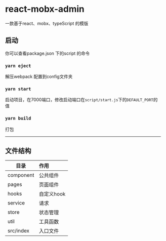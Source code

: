 # react-mobx-admin
一款基于react、mobx、typeScript 的模版
## 启动
你可以查看package.json 下的script 的命令
### `yarn eject`
解压webpack 配置到config文件夹

### `yarn start`
启动项目，在7000端口，修改启动端口在`script/start.js`下的`DEFAULT_PORT`的值
### `yarn build` 
打包

************************
## 文件结构

目录|作用|
---|:--
component|公共组件
pages|页面组件
hooks|自定义hook
service|请求
store|状态管理
util|工具函数
src/index|入口文件


